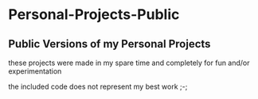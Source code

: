 # Personal-Projects-Public
## Public Versions of my Personal Projects
these projects were made in my spare time and completely for fun and/or experimentation

the included code does not represent my best work ;-;
